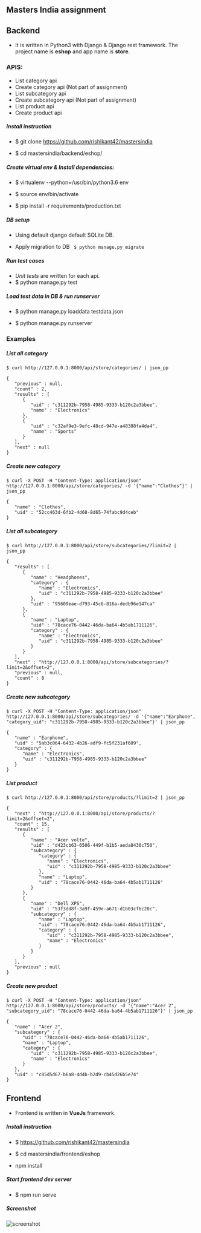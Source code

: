 ## Masters India assignment

## Backend
- It is written in Python3 with Django & Django rest framework. The project name is **eshop** and app name is **store**.


### APIS:
- List category api
- Create category api (Not part of assignment)
- List subcategory api
- Create subcategory api (Not part of assignment)
- List product api
- Create product api

##### Install instruction
- $ git clone https://github.com/rishikant42/mastersindia

- $ cd mastersindia/backend/eshop/

##### Create virtual env & Install dependencies:
- $ virtualenv --python=/usr/bin/python3.6 env

- $ source env/bin/activate

- $ pip install -r requirements/production.txt

##### DB setup
- Using default django default SQLite DB.


- Apply migration to DB ` $ python manage.py migrate`

##### Run test cases
- *Unit tests* are written for each api.
- $ python manage.py test

##### Load test data in DB & run runserver
- $ python manage.py loaddata testdata.json

- $ python manage.py runserver

### Examples

##### List all category

```
$ curl http://127.0.0.1:8000/api/store/categories/ | json_pp

{
   "previous" : null,
   "count" : 2,
   "results" : [
      {
         "uid" : "c311292b-7958-4985-9333-b120c2a3bbee",
         "name" : "Electronics"
      },
      {
         "uid" : "c32af9e3-9efc-48cd-947e-a48388fa4da4",
         "name" : "Sports"
      }
   ],
   "next" : null
}
```

##### Create new category
```
$ curl -X POST -H "Content-Type: application/json" http://127.0.0.1:8000/api/store/categories/ -d '{"name":"Clothes"}' | json_pp

{
   "name" : "Clothes",
   "uid" : "52cc463d-6fb2-4d68-8d65-74fabc9d4ceb"
}
```

##### List all subcategory
```
$ curl http://127.0.0.1:8000/api/store/subcategories/?limit=2 | json_pp

{
   "results" : [
      {
         "name" : "Headphones",
         "category" : {
            "name" : "Electronics",
            "uid" : "c311292b-7958-4985-9333-b120c2a3bbee"
         },
         "uid" : "95609eae-d793-45c6-816a-dedb96e147ca"
      },
      {
         "name" : "Laptop",
         "uid" : "78cace76-0442-46da-ba64-4b5ab1711126",
         "category" : {
            "name" : "Electronics",
            "uid" : "c311292b-7958-4985-9333-b120c2a3bbee"
         }
      }
   ],
   "next" : "http://127.0.0.1:8000/api/store/subcategories/?limit=2&offset=2",
   "previous" : null,
   "count" : 8
}
```
##### Create new subcategory
```
$ curl -X POST -H "Content-Type: application/json" http://127.0.0.1:8000/api/store/subcategories/ -d '{"name":"Earphone", "category_uid": "c311292b-7958-4985-9333-b120c2a3bbee"}' | json_pp

{
   "name" : "Earphone",
   "uid" : "5ab3c064-6432-4b26-adf9-fc5f231af609",
   "category" : {
      "name" : "Electronics",
      "uid" : "c311292b-7958-4985-9333-b120c2a3bbee"
   }
}
```

##### List product
```
$ curl http://127.0.0.1:8000/api/store/products/?limit=2 | json_pp

{
   "next" : "http://127.0.0.1:8000/api/store/products/?limit=2&offset=2",
   "count" : 15,
   "results" : [
      {
         "name" : "Acer volte",
         "uid" : "d423cb63-6506-449f-b1b5-aeda8430c750",
         "subcategory" : {
            "category" : {
               "name" : "Electronics",
               "uid" : "c311292b-7958-4985-9333-b120c2a3bbee"
            },
            "name" : "Laptop",
            "uid" : "78cace76-0442-46da-ba64-4b5ab1711126"
         }
      },
      {
         "name" : "Dell XPS",
         "uid" : "53f3dd8f-3a9f-459e-a671-d1b03cf6c20c",
         "subcategory" : {
            "name" : "Laptop",
            "uid" : "78cace76-0442-46da-ba64-4b5ab1711126",
            "category" : {
               "uid" : "c311292b-7958-4985-9333-b120c2a3bbee",
               "name" : "Electronics"
            }
         }
      }
   ],
   "previous" : null
}
```

##### Create new product
```
$ curl -X POST -H "Content-Type: application/json" http://127.0.0.1:8000/api/store/products/ -d '{"name":"Acer 2", "subcategory_uid": "78cace76-0442-46da-ba64-4b5ab1711126"}' | json_pp 

{
   "name" : "Acer 2",
   "subcategory" : {
      "uid" : "78cace76-0442-46da-ba64-4b5ab1711126",
      "name" : "Laptop",
      "category" : {
         "uid" : "c311292b-7958-4985-9333-b120c2a3bbee",
         "name" : "Electronics"
      }
   },
   "uid" : "c85d5d67-b6a8-4d4b-b2d9-cb45d26b5e74"
}
```
## Frontend
- Frontend is written in **VueJs** framework.

##### Install instruction
- $ https://github.com/rishikant42/mastersindia

- $ cd mastersindia/frontend/eshop

- npm install

##### Start frontend dev server
- $ npm run serve

##### Screenshot

![screenshot](https://github.com/rishikant42/mastersindia/blob/master/Screenshot.png?raw=true)
